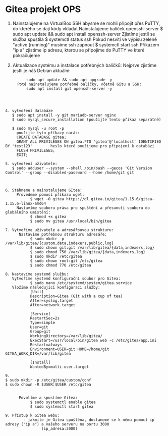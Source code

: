 # Gitea projekt OPS
1. Nainstalujeme na VirtualBox SSH abysme se mohli připojit přes PuTTY, do kterého se dají kódy vkládat
     Nainstalujeme balíček openssh-server
        $ sudo apt update && sudo apt install openssh-server
     Zjistíme jestli se služba spustila
        $ systemctl status ssh
     Pokud nesvítí ve výpisu zeleně "active (running)" musíme ssh zapnout
        $ systemctl start ssh
     Přikázem "ip a" zjistíme ip adresu, kterou se připojíme do PuTTY ve které pokračujeme
   
2. Aktualizace systému a instalace potřebných balíčků:
     Nejprve zjistíme jestli je náš Debian aktuální:
   ```
         sudo apt update && sudo apt upgrade -y
     Poté nainstalujeme potřebné balíčky, včetně Gitu a SSH:
         sudo apt install git openssh-server -y
```
   


4. vytvoření databáze
   $ sudo apt install -y git mariadb-server nginx
   $ sudo mysql_secure_installation (použijte tento příkaz separátně)
     
   $ sudo mysql -u root -p
     použijte tyto příkazy naráz:
     CREATE DATABASE gitea;
     GRANT ALL PRIVILEGES ON gitea.*TO 'gitea'@'localhost' IDENTIFIED BY 'test123'        heslo které použijeme pro připojení k databázi
     FLUSH PRIVILEGES;
     EXIT;

5. vytvoření uživatele:
   $ sudo adduser --system --shell /bin/bash --gecos 'Git Version Control' --group --disabled-password --home /home/git git


   
6. Stáhneme a nainstalujeme GItea:
     Provedeme pomocí příkazu wget:
           $ wget -O gitea https://dl.gitea.io/gitea/1.15.6/gitea-1.15.6-linux-amd64
     Nastavíme souboru práva pro spuštění a přesunutí souboru do globálního umístění:
           $ chmod +x gitea
           $ sudo mv gitea /usr/local/bin/gitea
   
7. Vytvoříme uživatele a adresářouvou strukturu:
      Nastavíme potřebnou strukturu adresáře:
           $ sudo mkdir -p /var/lib/gitea/{custom,data,indexers,public,log}
           $ sudo chown git:git /var/lib/gitea/{data,indexers,log}
           $ sudo chmod 750 /var/lib/gitea/{data,indexers,log}
           $ sudo mkdir /etc/gitea
           $ sudo chown root:git /etc/gitea
           $ sudo chmod 770 /etc/gitea
   
8. Nastavíme systemd službu:
   Vytvoříme systemd konfigurační soubor pro Gitea:
           $ sudo nano /etc/systemd/system/gitea.service
   Vložíme následující konfiguraci služby:
           [Unit]
           Description=Gitea (Git with a cup of tea)
           After=syslog.target
           After=network.target

           [Service]
           RestartSec=2s
           Type=simple
           User=git
           Group=git
           WorkingDirectory=/var/lib/gitea/
           ExecStart=/usr/local/bin/gitea web -c /etc/gitea/app.ini
           Restart=always
           Environment=USER=git HOME=/home/git GITEA_WORK_DIR=/var/lib/gitea

           [Install]
           WantedBy=multi-user.target

9.
$ sudo mkdir -p /etc/gitea/custom/conf
$ sudo chown -R $USER:$USER /etc/gitea
 
      
      Povolíme a spustíme Gitea:
           $ sudo systemctl enable gitea
           $ sudo systemctl start gitea

9. Přístup k Gitea webu:
        - jakmile je Gitea spuštěna, dostaneme se k němu pomocí ip adresy ("ip a") a vašeho serveru na portu 3000
                (ip_adresa:3000)
